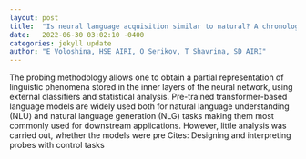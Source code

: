 ```yaml
---
layout: post
title:  "Is neural language acquisition similar to natural? A chronological probing study"
date:   2022-06-30 03:02:10 -0400
categories: jekyll update
author: "E Voloshina, HSE AIRI, O Serikov, T Shavrina, SD AIRI"
---
```

The probing methodology allows one to obtain a partial representation of linguistic phenomena stored in the inner layers of the neural network, using external classifiers and statistical analysis. Pre-trained transformer-based language models are widely used both for natural language understanding (NLU) and natural language generation (NLG) tasks making them most commonly used for downstream applications. However, little analysis was carried out, whether the models were pre  Cites: Designing and interpreting probes with control tasks